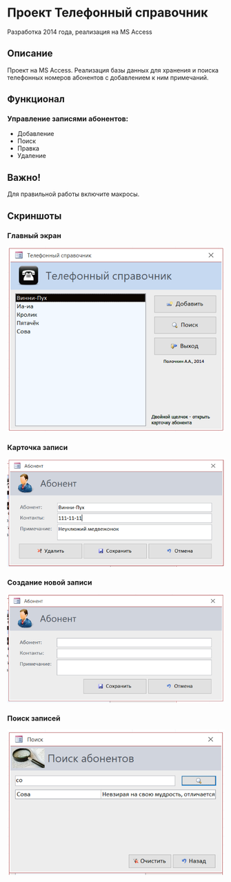 # Проект Телефонный справочник
Разработка 2014 года, реализация на MS Access

## Описание
Проект на MS Access. Реализация базы данных для хранения и поиска телефонных номеров абонентов с добавлением к ним примечаний.

## Функционал
### Управление записями абонентов:
- Добавление
- Поиск
- Правка
- Удаление

## Важно!
Для правильной работы включите макросы.

## Скриншоты
### Главный экран
![Главный экран](images/scr1.png)

### Карточка записи
![Карточка записи](images/scr2.png)

### Создание новой записи
![Создание новой записи](images/scr3.png)

### Поиск записей
![Поиск записей](images/scr4.png)

